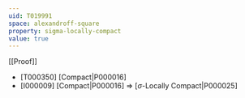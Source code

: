 ```yaml
---
uid: T019991
space: alexandroff-square
property: sigma-locally-compact
value: true
---
```

[[Proof]]

* [T000350] [Compact|P000016]
* [I000009] [Compact|P000016] => [$\sigma$-Locally Compact|P000025]

